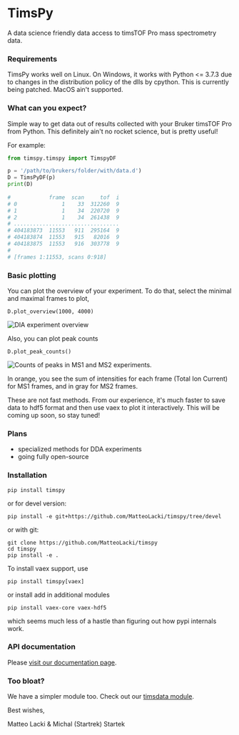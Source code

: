 # TimsPy

A data science friendly data access to timsTOF Pro mass spectrometry data.

### Requirements

TimsPy works well on Linux.
On Windows, it works with Python <= 3.7.3 due to changes in the distribution policy of the dlls by cpython.
This is currently being patched.
MacOS ain't supported.

### What can you expect?

Simple way to get data out of results collected with your Bruker timsTOF Pro from Python.
This definitely ain't no rocket science, but is pretty useful!

For example:

```python
from timspy.timspy import TimspyDF

p = '/path/to/brukers/folder/with/data.d')
D = TimsPyDF(p)
print(D)
                                                                                    
#            frame  scan     tof  i                                                             
# 0              1    33  312260  9                                                             
# 1              1    34  220720  9                                                             
# 2              1    34  261438  9                                                             
# .................................                                                             
# 404183873  11553   911  295164  9                                                             
# 404183874  11553   915   82016  9                                                             
# 404183875  11553   916  303778  9                                                             
# 
# [frames 1:11553, scans 0:918]           
```



### Basic plotting
You can plot the overview of your experiment.
To do that, select the minimal and maximal frames to plot,
```{python}
D.plot_overview(1000, 4000)
```
![](https://github.com/MatteoLacki/timspy/blob/devel/overview.png "DIA experiment overview")

Also, you can plot peak counts
```{python}
D.plot_peak_counts()
```
![](https://github.com/MatteoLacki/timspy/blob/devel/peak_counts.png "Counts of peaks in MS1 and MS2 experiments.")

In orange, you see the sum of intensities for each frame (Total Ion Current) for MS1 frames, and in gray for MS2 frames.

These are not fast methods.
From our experience, it's much faster to save data to hdf5 format and then use vaex to plot it interactively.
This will be coming up soon, so stay tuned!

### Plans
* specialized methods for DDA experiments
* going fully open-source

### Installation

```{bash}
pip install timspy
```
or for devel version:
```{bash}
pip install -e git+https://github.com/MatteoLacki/timspy/tree/devel
```
or with git:
```{bash}
git clone https://github.com/MatteoLacki/timspy
cd timspy
pip install -e .
```

To install vaex support, use
```{bash}
pip install timspy[vaex]
```
or install add in additional modules
```{bash}
pip install vaex-core vaex-hdf5
```
which seems much less of a hastle than figuring out how pypi internals work.

### API documentation

Please [visit our documentation page](https://matteolacki.github.io/timspy/index.html).

### Too bloat?

We have a simpler module too.
Check out our [timsdata module](https://github.com/michalsta/opentims).

Best wishes,

Matteo Lacki & Michal (Startrek) Startek